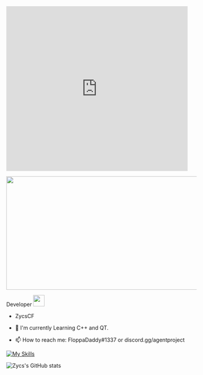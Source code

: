 <iframe src="https://giphy.com/embed/YFkpsHWCsNUUo" width="480" height="436" frameBorder="0" class="giphy-embed" allowFullScreen></iframe><p><a href="https://giphy.com/gifs/YFkpsHWCsNUUo"></a></p>


<div align="center">
  <img src="https://media.giphy.com/media/dWesBcTLavkZuG35MI/giphy.gif" width="600" height="300"/>
</div>

Developer <img src="https://media.giphy.com/media/WUlplcMpOCEmTGBtBW/giphy.gif" width="30">


- ZycsCF

- :seedling: I'm currently Learning C++ and QT.

- :mailbox: How to reach me: FloppaDaddy#1337 or discord.gg/agentproject


[![My Skills](https://skillicons.dev/icons?i=py,js,html,css,cpp,cs)](https://skillicons.dev)




![Zycs's GitHub stats](https://github-readme-stats.vercel.app/api?username=zycs&show_icons=true&theme=fffefe)



<!---
--->
